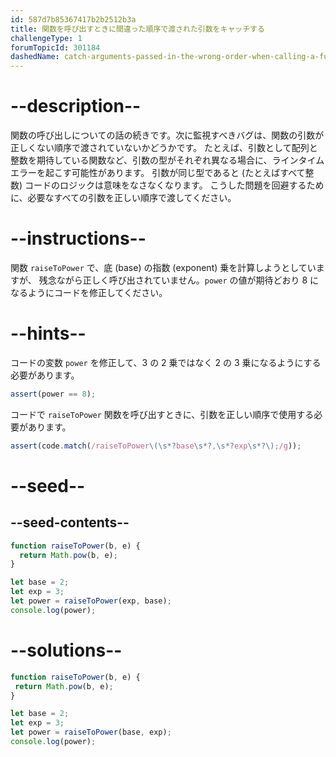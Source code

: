```yaml
---
id: 587d7b85367417b2b2512b3a
title: 関数を呼び出すときに間違った順序で渡された引数をキャッチする
challengeType: 1
forumTopicId: 301184
dashedName: catch-arguments-passed-in-the-wrong-order-when-calling-a-function
---
```


# --description--

関数の呼び出しについての話の続きです。次に監視すべきバグは、関数の引数が正しくない順序で渡されていないかどうかです。 たとえば、引数として配列と整数を期待している関数など、引数の型がそれぞれ異なる場合に、ラインタイムエラーを起こす可能性があります。 引数が同じ型であると (たとえばすべて整数) コードのロジックは意味をなさなくなります。 こうした問題を回避するために、必要なすべての引数を正しい順序で渡してください。

# --instructions--

関数 `raiseToPower` で、底 (base) の指数 (exponent) 乗を計算しようとしていますが、 残念ながら正しく呼び出されていません。`power` の値が期待どおり 8 になるようにコードを修正してください。

# --hints--

コードの変数 `power` を修正して、3 の 2 乗ではなく 2 の 3 乗になるようにする必要があります。

```js
assert(power == 8);
```

コードで `raiseToPower` 関数を呼び出すときに、引数を正しい順序で使用する必要があります。

```js
assert(code.match(/raiseToPower\(\s*?base\s*?,\s*?exp\s*?\);/g));
```

# --seed--

## --seed-contents--

```js
function raiseToPower(b, e) {
  return Math.pow(b, e);
}

let base = 2;
let exp = 3;
let power = raiseToPower(exp, base);
console.log(power);
```

# --solutions--

```js
function raiseToPower(b, e) {
 return Math.pow(b, e);
}

let base = 2;
let exp = 3;
let power = raiseToPower(base, exp);
console.log(power);
```
